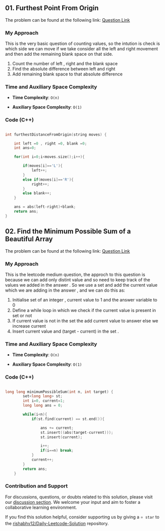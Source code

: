 ## 01. Furthest Point From Origin

The problem can be found at the following link: [Question Link](https://leetcode.com/contest/weekly-contest-360/problems/furthest-point-from-origin/)

### My Approach

This is the very basic question of counting values, so the intution is check is which side we can move if we take consider all the left and right movement and then add the remaining blank space on that side.  

1. Count the number of left , right and the blank space
2. Find the absolute difference between left and right
3. Add remaining blank space to that absolute difference 

### Time and Auxiliary Space Complexity

- **Time Complexity**: `O(n)`

- **Auxiliary Space Complexity**: `O(1)`

### Code (C++)

```cpp

int furthestDistanceFromOrigin(string moves) {

    int left =0 , right =0, blank =0;
    int ans=0;

    for(int i=0;i<moves.size();i++){

        if(moves[i]=='L'){
            left++;
        }
        else if(moves[i]=='R'){
            right++;
        }
        else blank++;
    }

    ans = abs(left-right)+blank;
    return ans;
}

```


## 02. Find the Minimum Possible Sum of a Beautiful Array

The problem can be found at the following link: [Question Link](https://leetcode.com/contest/weekly-contest-360/problems/find-the-minimum-possible-sum-of-a-beautiful-array/)

### My Approach

This is the leetcode medium question, the approch to this question is because we can add only distint value and so need to keep track of the values we added in the answer . So we use a set and add the current value which we are adding in the answer , and we can do this as:

1. Initialise set of an integer , current value to 1 and the answer variable to 0
2. Define a while loop in which we check if the current value is present in set or not 
3. If current value is not in the set the add current value to answer else we increase current 
4. Insert current value and (target - current) in the set . 

### Time and Auxiliary Space Complexity

- **Time Complexity**: `O(n)`

- **Auxiliary Space Complexity**: `O(1)`

### Code (C++)

```cpp

long long minimumPossibleSum(int n, int target) {
        set<long long> st; 
        int i=0, current=1;
        long long ans = 0;

        while(i<n){
            if(st.find(current) == st.end()){

                ans += current;
                st.insert((abs(target-current)));
                st.insert(current);

                i++;
                if(i==n) break;
            } 
            current++;
        }
        return ans;
    }

```

### Contribution and Support

For discussions, questions, or doubts related to this solution, please visit our [discussion section](https://leetcode.com/discuss/general-discussion/3965080/weekly-contest-360). We welcome your input and aim to foster a collaborative learning environment.

If you find this solution helpful, consider supporting us by giving a `⭐ star` to the [rishabhv12/Daily-Leetcode-Solution](https://github.com/rishabhv12/Daily-Leetcode-Solution) repository.